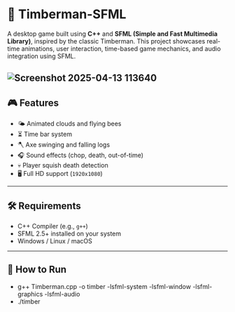 # 🌲 Timberman-SFML

A desktop game built using **C++** and **SFML (Simple and Fast Multimedia Library)**, inspired by the classic Timberman. This project showcases real-time animations, user interaction, time-based game mechanics, and audio integration using SFML.

![Screenshot 2025-04-13 113640](https://github.com/user-attachments/assets/4e2f8f5e-8bba-4819-bc63-7f9650fa7599)
----

## 🎮 Features

- 🌤️ Animated clouds and flying bees
- ⏳ Time bar system
- 🪓 Axe swinging and falling logs
- 🎧 Sound effects (chop, death, out-of-time)
- 💀 Player squish death detection
- 🖥️ Full HD support (`1920x1080`)

----

## 🛠 Requirements

- C++ Compiler (e.g., `g++`)
- SFML 2.5+ installed on your system
- Windows / Linux / macOS

----

## 🚀 How to Run 
- g++ Timberman.cpp -o timber -lsfml-system -lsfml-window -lsfml-graphics -lsfml-audio
- ./timber
